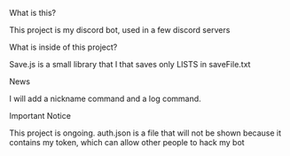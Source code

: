 What is this?

This project is my discord bot, used in a few discord servers

What is inside of this project?

Save.js is a small library that I that saves only LISTS in saveFile.txt

News 

I will add a nickname command and a log command.

Important Notice

This project is ongoing. auth.json is a file that will not be shown because it contains my token, which can allow other people to hack my bot

